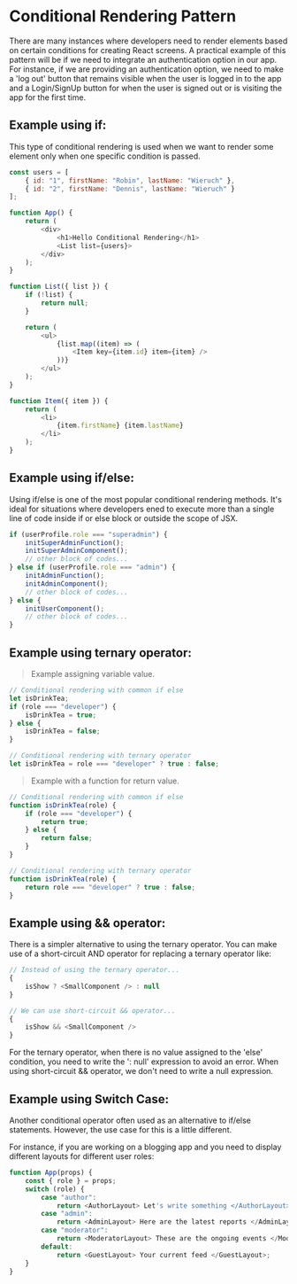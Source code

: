 # Conditional Rendering Pattern

There are many instances where developers need to render elements based on certain conditions for creating React screens. A practical example of this pattern will be if we need to integrate an authentication option in our app. For instance, if we are providing an authentication option, we need to make a 'log out' button that remains visible when the user is logged in to the app and a Login/SignUp button for when the user is signed out or is visiting the app for the first time.

## Example using if:
This type of conditional rendering is used when we want to render some element only when one specific condition is passed.

```javascript
const users = [
    { id: "1", firstName: "Robin", lastName: "Wieruch" },
    { id: "2", firstName: "Dennis", lastName: "Wieruch" }
];

function App() {
    return (
        <div>
            <h1>Hello Conditional Rendering</h1>
            <List list={users}>
        </div>
    );
}

function List({ list }) {
    if (!list) {
        return null;
    }

    return (
        <ul>
            {list.map((item) => (
                <Item key={item.id} item={item} />
            ))}
        </ul>
    );
}

function Item({ item }) {
    return (
        <li>
            {item.firstName} {item.lastName}
        </li>
    );
}
```

## Example using if/else:
Using if/else is one of the most popular conditional rendering methods. It's ideal for situations where developers ened to execute more than a single line of code inside if or else block or outside the scope of JSX.

```javascript
if (userProfile.role === "superadmin") {
    initSuperAdminFunction();
    initSuperAdminComponent();
    // other block of codes...
} else if (userProfile.role === "admin") {
    initAdminFunction();
    initAdminComponent();
    // other block of codes...
} else {
    initUserComponent();
    // other block of codes...
}
```

## Example using ternary operator:

>Example assigning variable value.
```javascript
// Conditional rendering with common if else
let isDrinkTea;
if (role === "developer") {
    isDrinkTea = true;
} else {
    isDrinkTea = false;
}

// Conditional rendering with ternary operator
let isDrinkTea = role === "developer" ? true : false;
```

>Example with a function for return value.
```javascript
// Conditional rendering with common if else
function isDrinkTea(role) {
    if (role === "developer") {
        return true;
    } else {
        return false;
    }
}

// Conditional rendering with ternary operator
function isDrinkTea(role) {
    return role === "developer" ? true : false;
}
```

## Example using && operator:
There is a simpler alternative to using the ternary operator. You can make use of a short-circuit AND operator for replacing a ternary operator like:

```javascript
// Instead of using the ternary operator...
{
    isShow ? <SmallComponent /> : null
}

// We can use short-circuit && operator...
{
    isShow && <SmallComponent />
}
```

For the ternary operator, when there is no value assigned to the 'else' condition, you need to write the ': null' expression to avoid an error. When using short-circuit && operator, we don't need to write a null expression.

## Example using Switch Case:
Another conditional operator often used as an alternative to if/else statements. However, the use case for this is a little different.

For instance, if you are working on a blogging app and you need to display different layouts for different user roles:

```javascript
function App(props) {
    const { role } = props;
    switch (role) {
        case "author":
            return <AuthorLayout> Let's write something </AuthorLayout>;
        case "admin":
            return <AdminLayout> Here are the latest reports </AdminLayout>;
        case "moderator":
            return <ModeratorLayout> These are the ongoing events </ModeratorLayout>;
        default:
            return <GuestLayout> Your current feed </GuestLayout>;
    }
}
```